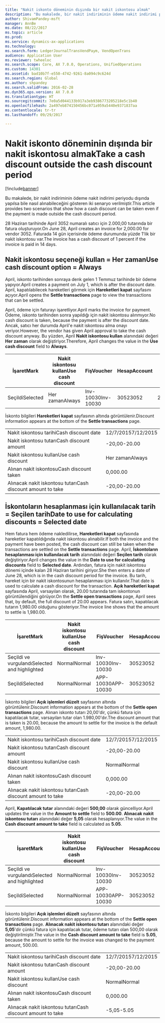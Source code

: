 ```yaml
---
title: "Nakit iskonto döneminin dışında bir nakit iskontosu almak"
description: "Bu makalede, bir nakit indiriminin ödeme nakit indirimi periyodu dışında yapılsa bile nasıl alınabileceğini gösteren iki senaryo verilmiştir."
author: ShivamPandey-msft
manager: AnnBe
ms.date: 08/22/2017
ms.topic: article
ms.prod: 
ms.service: dynamics-ax-applications
ms.technology: 
ms.search.form: LedgerJournalTransVendPaym, VendOpenTrans
audience: Application User
ms.reviewer: twheeloc
ms.search.scope: Core, AX 7.0.0, Operations, UnifiedOperations
ms.custom: 14301
ms.assetid: bad10b7f-e550-4742-9261-8a094c9c624d
ms.search.region: Global
ms.author: shpandey
ms.search.validFrom: 2016-02-28
ms.dyn365.ops.version: AX 7.0.0
ms.translationtype: HT
ms.sourcegitcommit: 7e0a5d044133b917a3eb9386773205218e5c1b40
ms.openlocfilehash: 2a497eb874150456bc071a959a5440e9371837aa
ms.contentlocale: tr-tr
ms.lasthandoff: 09/29/2017

---
```


# <a name="take-a-cash-discount-outside-the-cash-discount-period"></a><span data-ttu-id="a104d-103">Nakit iskonto döneminin dışında bir nakit iskontosu almak</span><span class="sxs-lookup"><span data-stu-id="a104d-103">Take a cash discount outside the cash discount period</span></span>

[!include[banner](../includes/banner.md)]


<span data-ttu-id="a104d-104">Bu makalede, bir nakit indiriminin ödeme nakit indirimi periyodu dışında yapılsa bile nasıl alınabileceğini gösteren iki senaryo verilmiştir.</span><span class="sxs-lookup"><span data-stu-id="a104d-104">This article provides two scenarios that show how a cash discount can be taken even if the payment is made outside the cash discount period.</span></span>

<span data-ttu-id="a104d-105">28 Haziran tarihinde April 3052 numaralı satıcı için 2.000,00 tutarında bir fatura oluşturuyor.</span><span class="sxs-lookup"><span data-stu-id="a104d-105">On June 28, April creates an invoice for 2,000.00 for vendor 3052.</span></span> <span data-ttu-id="a104d-106">Faturada 14 gün içerisinde ödeme durumunda yüzde 1'lik bir nakit iskontosu var.</span><span class="sxs-lookup"><span data-stu-id="a104d-106">The invoice has a cash discount of 1 percent if the invoice is paid in 14 days.</span></span>

## <a name="use-cash-discount-option--always"></a><span data-ttu-id="a104d-107">Nakit iskontosu seçeneği kullan = Her zaman</span><span class="sxs-lookup"><span data-stu-id="a104d-107">Use cash discount option = Always</span></span>
<span data-ttu-id="a104d-108">April, iskonto tarihinden sonraya denk gelen 1 Temmuz tarihinde bir ödeme yapıyor.</span><span class="sxs-lookup"><span data-stu-id="a104d-108">April creates a payment on July 1, which is after the discount date.</span></span> <span data-ttu-id="a104d-109">April, kapatılabilecek hareketleri görmek için **Hareketleri kapat** sayfasını açıyor.</span><span class="sxs-lookup"><span data-stu-id="a104d-109">April opens the **Settle transactions** page to view the transactions that can be settled.</span></span> 

<span data-ttu-id="a104d-110">April, ödeme için faturayı işaretliyor.</span><span class="sxs-lookup"><span data-stu-id="a104d-110">April marks the invoice for payment.</span></span> <span data-ttu-id="a104d-111">Ödeme, iskonto tarihinden sonra yapıldığı için nakit iskontosu alınmıyor.</span><span class="sxs-lookup"><span data-stu-id="a104d-111">No cash discount is taken, because the payment is after the discount date.</span></span> <span data-ttu-id="a104d-112">Ancak, satıcı her durumda April'e nakit iskontosu alma onayı veriyor.</span><span class="sxs-lookup"><span data-stu-id="a104d-112">However, the vendor has given April approval to take the cash discount anyway.</span></span> <span data-ttu-id="a104d-113">Bu yüzden, April **Nakit iskontosu kullan** alanındaki değeri **Her zaman** olarak değiştiriyor.</span><span class="sxs-lookup"><span data-stu-id="a104d-113">Therefore, April changes the value in the **Use cash discount** field to **Always**.</span></span>

| <span data-ttu-id="a104d-114">İşaret</span><span class="sxs-lookup"><span data-stu-id="a104d-114">Mark</span></span>     | <span data-ttu-id="a104d-115">Nakit iskontosu kullan</span><span class="sxs-lookup"><span data-stu-id="a104d-115">Use cash discount</span></span> | <span data-ttu-id="a104d-116">Fiş</span><span class="sxs-lookup"><span data-stu-id="a104d-116">Voucher</span></span>   | <span data-ttu-id="a104d-117">Hesap</span><span class="sxs-lookup"><span data-stu-id="a104d-117">Account</span></span> | <span data-ttu-id="a104d-118">Nakit iskontosu tarihi</span><span class="sxs-lookup"><span data-stu-id="a104d-118">Cash discount date</span></span> | <span data-ttu-id="a104d-119">Vade tarihi</span><span class="sxs-lookup"><span data-stu-id="a104d-119">Due date</span></span>  | <span data-ttu-id="a104d-120">Fatura</span><span class="sxs-lookup"><span data-stu-id="a104d-120">Invoice</span></span> | <span data-ttu-id="a104d-121">Hareket para birimi cinsinden tutar</span><span class="sxs-lookup"><span data-stu-id="a104d-121">Amount in transaction currency</span></span> | <span data-ttu-id="a104d-122">Para Birimi</span><span class="sxs-lookup"><span data-stu-id="a104d-122">Currency</span></span> | <span data-ttu-id="a104d-123">Kapatılacak tutar</span><span class="sxs-lookup"><span data-stu-id="a104d-123">Amount to settle</span></span> |
|----------|-------------------|-----------|---------|--------------------|-----------|---------|--------------------------------|----------|------------------|
| <span data-ttu-id="a104d-124">Seçildi</span><span class="sxs-lookup"><span data-stu-id="a104d-124">Selected</span></span> | <span data-ttu-id="a104d-125">Her zaman</span><span class="sxs-lookup"><span data-stu-id="a104d-125">Always</span></span>            | <span data-ttu-id="a104d-126">Inv-10030</span><span class="sxs-lookup"><span data-stu-id="a104d-126">Inv-10030</span></span> | <span data-ttu-id="a104d-127">3052</span><span class="sxs-lookup"><span data-stu-id="a104d-127">3052</span></span>    | <span data-ttu-id="a104d-128">28/6/2015</span><span class="sxs-lookup"><span data-stu-id="a104d-128">6/28/2015</span></span>          | <span data-ttu-id="a104d-129">12/7/2015</span><span class="sxs-lookup"><span data-stu-id="a104d-129">7/12/2015</span></span> | <span data-ttu-id="a104d-130">10030</span><span class="sxs-lookup"><span data-stu-id="a104d-130">10030</span></span>   | <span data-ttu-id="a104d-131">-2.000,00</span><span class="sxs-lookup"><span data-stu-id="a104d-131">-2,000.00</span></span>                      | <span data-ttu-id="a104d-132">ABD Doları</span><span class="sxs-lookup"><span data-stu-id="a104d-132">USD</span></span>      | <span data-ttu-id="a104d-133">-1.980,00</span><span class="sxs-lookup"><span data-stu-id="a104d-133">-1,980.00</span></span>        |

<span data-ttu-id="a104d-134">İskonto bilgileri **Hareketleri kapat** sayfasının altında görüntülenir.</span><span class="sxs-lookup"><span data-stu-id="a104d-134">Discount information appears at the bottom of the **Settle transactions** page.</span></span>

|                              |           |
|------------------------------|-----------|
| <span data-ttu-id="a104d-135">Nakit iskontosu tarihi</span><span class="sxs-lookup"><span data-stu-id="a104d-135">Cash discount date</span></span>           | <span data-ttu-id="a104d-136">12/7/2015</span><span class="sxs-lookup"><span data-stu-id="a104d-136">7/12/2015</span></span> |
| <span data-ttu-id="a104d-137">Nakit iskontosu tutarı</span><span class="sxs-lookup"><span data-stu-id="a104d-137">Cash discount amount</span></span>         | <span data-ttu-id="a104d-138">-20,00</span><span class="sxs-lookup"><span data-stu-id="a104d-138">-20.00</span></span>    |
| <span data-ttu-id="a104d-139">Nakit iskontosu kullan</span><span class="sxs-lookup"><span data-stu-id="a104d-139">Use cash discount</span></span>            | <span data-ttu-id="a104d-140">Her zaman</span><span class="sxs-lookup"><span data-stu-id="a104d-140">Always</span></span>    |
| <span data-ttu-id="a104d-141">Alınan nakit iskontosu</span><span class="sxs-lookup"><span data-stu-id="a104d-141">Cash discount taken</span></span>          | <span data-ttu-id="a104d-142">0,00</span><span class="sxs-lookup"><span data-stu-id="a104d-142">0.00</span></span>      |
| <span data-ttu-id="a104d-143">Alınacak nakit iskontosu tutarı</span><span class="sxs-lookup"><span data-stu-id="a104d-143">Cash discount amount to take</span></span> | <span data-ttu-id="a104d-144">-20,00</span><span class="sxs-lookup"><span data-stu-id="a104d-144">-20.00</span></span>    |

## <a name="date-to-use-for-calculating-discounts--selected-date"></a><span data-ttu-id="a104d-145">İskontoların hesaplanması için kullanılacak tarih = Seçilen tarih</span><span class="sxs-lookup"><span data-stu-id="a104d-145">Date to use for calculating discounts = Selected date</span></span>
<span data-ttu-id="a104d-146">Hem fatura hem ödeme nakledilirse, **Hareketleri kapat** sayfasında hareketler kapatıldığında nakit iskontosu alınabilir.</span><span class="sxs-lookup"><span data-stu-id="a104d-146">If both the invoice and the payment have been posted, the cash discount can still be taken when the transactions are settled on the **Settle transactions** page.</span></span> <span data-ttu-id="a104d-147">April, **İskontoların hesaplanması için kullanılacak tarih** alanındaki değeri **Seçilen tarih** olarak değiştiriyor.</span><span class="sxs-lookup"><span data-stu-id="a104d-147">April changes the value in the **Date to use for calculating discounts** field to **Selected date**.</span></span> <span data-ttu-id="a104d-148">Ardından, fatura için nakit iskontosu dönemi içinde kalan 28 Haziran tarihini giriyor.</span><span class="sxs-lookup"><span data-stu-id="a104d-148">She then enters a date of June 28, which is in the cash discount period for the invoice.</span></span> <span data-ttu-id="a104d-149">Bu tarih, hareket için bir nakit iskontosunun hesaplanması için kullanılır.</span><span class="sxs-lookup"><span data-stu-id="a104d-149">That date is used to calculate a cash discount for the transaction.</span></span> <span data-ttu-id="a104d-150">**Açık hareketleri kapat** sayfasında April, varsayılan olarak, 20.00 tutarında tam iskontonun görüntülendiğini görüyor.</span><span class="sxs-lookup"><span data-stu-id="a104d-150">On the **Settle open transactions** page, April sees that, by default, the full discount of 20.00 appears.</span></span> <span data-ttu-id="a104d-151">Fatura satırı, kapatılacak tutarın 1,980.00 olduğunu gösteriyor.</span><span class="sxs-lookup"><span data-stu-id="a104d-151">The invoice line shows that the amount to settle is 1,980.00.</span></span>

| <span data-ttu-id="a104d-152">İşaret</span><span class="sxs-lookup"><span data-stu-id="a104d-152">Mark</span></span>                     | <span data-ttu-id="a104d-153">Nakit iskontosu kullan</span><span class="sxs-lookup"><span data-stu-id="a104d-153">Use cash discount</span></span> | <span data-ttu-id="a104d-154">Fiş</span><span class="sxs-lookup"><span data-stu-id="a104d-154">Voucher</span></span>   | <span data-ttu-id="a104d-155">Hesap</span><span class="sxs-lookup"><span data-stu-id="a104d-155">Account</span></span> | <span data-ttu-id="a104d-156">Nakit iskontosu tarihi</span><span class="sxs-lookup"><span data-stu-id="a104d-156">Cash discount date</span></span> | <span data-ttu-id="a104d-157">Vade tarihi</span><span class="sxs-lookup"><span data-stu-id="a104d-157">Due date</span></span>  | <span data-ttu-id="a104d-158">Fatura</span><span class="sxs-lookup"><span data-stu-id="a104d-158">Invoice</span></span> | <span data-ttu-id="a104d-159">Hareket para birimi cinsinden tutar</span><span class="sxs-lookup"><span data-stu-id="a104d-159">Amount in transaction currency</span></span> | <span data-ttu-id="a104d-160">Para Birimi</span><span class="sxs-lookup"><span data-stu-id="a104d-160">Currency</span></span> | <span data-ttu-id="a104d-161">Kapatılacak tutar</span><span class="sxs-lookup"><span data-stu-id="a104d-161">Amount to settle</span></span> |
|--------------------------|-------------------|-----------|---------|--------------------|-----------|---------|--------------------------------|----------|------------------|
| <span data-ttu-id="a104d-162">Seçildi ve vurgulandı</span><span class="sxs-lookup"><span data-stu-id="a104d-162">Selected and highlighted</span></span> | <span data-ttu-id="a104d-163">Normal</span><span class="sxs-lookup"><span data-stu-id="a104d-163">Normal</span></span>            | <span data-ttu-id="a104d-164">Inv-10030</span><span class="sxs-lookup"><span data-stu-id="a104d-164">Inv-10030</span></span> | <span data-ttu-id="a104d-165">3052</span><span class="sxs-lookup"><span data-stu-id="a104d-165">3052</span></span>    | <span data-ttu-id="a104d-166">28/6/2015</span><span class="sxs-lookup"><span data-stu-id="a104d-166">6/28/2015</span></span>          | <span data-ttu-id="a104d-167">12/7/2015</span><span class="sxs-lookup"><span data-stu-id="a104d-167">7/12/2015</span></span> | <span data-ttu-id="a104d-168">10030</span><span class="sxs-lookup"><span data-stu-id="a104d-168">10030</span></span>   | <span data-ttu-id="a104d-169">-2.000,00</span><span class="sxs-lookup"><span data-stu-id="a104d-169">-2,000.00</span></span>                      | <span data-ttu-id="a104d-170">ABD Doları</span><span class="sxs-lookup"><span data-stu-id="a104d-170">USD</span></span>      | <span data-ttu-id="a104d-171">-1.980,00</span><span class="sxs-lookup"><span data-stu-id="a104d-171">-1,980.00</span></span>        |
| <span data-ttu-id="a104d-172">Seçildi</span><span class="sxs-lookup"><span data-stu-id="a104d-172">Selected</span></span>                 | <span data-ttu-id="a104d-173">Normal</span><span class="sxs-lookup"><span data-stu-id="a104d-173">Normal</span></span>            | <span data-ttu-id="a104d-174">APP-10030</span><span class="sxs-lookup"><span data-stu-id="a104d-174">APP-10030</span></span> | <span data-ttu-id="a104d-175">3052</span><span class="sxs-lookup"><span data-stu-id="a104d-175">3052</span></span>    | <span data-ttu-id="a104d-176">15/7/2015</span><span class="sxs-lookup"><span data-stu-id="a104d-176">7/15/2015</span></span>          | <span data-ttu-id="a104d-177">15/7/2015</span><span class="sxs-lookup"><span data-stu-id="a104d-177">7/15/2015</span></span> |         | <span data-ttu-id="a104d-178">500,00</span><span class="sxs-lookup"><span data-stu-id="a104d-178">500.00</span></span>                         | <span data-ttu-id="a104d-179">ABD Doları</span><span class="sxs-lookup"><span data-stu-id="a104d-179">USD</span></span>      | <span data-ttu-id="a104d-180">500,00</span><span class="sxs-lookup"><span data-stu-id="a104d-180">500.00</span></span>           |

<span data-ttu-id="a104d-181">İskonto bilgileri **Açık işlemleri düzelt** sayfasının altında görüntülenir.</span><span class="sxs-lookup"><span data-stu-id="a104d-181">Discount information appears at the bottom of the **Settle open transactions** page.</span></span> <span data-ttu-id="a104d-182">Alınan iskonto tutarı 20,00'dir, çünkü fatura için kapatılacak tutar, varsayılan tutar olan 1.980,00'dır.</span><span class="sxs-lookup"><span data-stu-id="a104d-182">The discount amount that is taken is 20.00, because the amount to settle for the invoice is the default amount, 1,980.00.</span></span>

|                              |           |
|------------------------------|-----------|
| <span data-ttu-id="a104d-183">Nakit iskontosu tarihi</span><span class="sxs-lookup"><span data-stu-id="a104d-183">Cash discount date</span></span>           | <span data-ttu-id="a104d-184">12/7/2015</span><span class="sxs-lookup"><span data-stu-id="a104d-184">7/12/2015</span></span> |
| <span data-ttu-id="a104d-185">Nakit iskontosu tutarı</span><span class="sxs-lookup"><span data-stu-id="a104d-185">Cash discount amount</span></span>         | <span data-ttu-id="a104d-186">-20,00</span><span class="sxs-lookup"><span data-stu-id="a104d-186">-20.00</span></span>    |
| <span data-ttu-id="a104d-187">Nakit iskontosu kullan</span><span class="sxs-lookup"><span data-stu-id="a104d-187">Use cash discount</span></span>            | <span data-ttu-id="a104d-188">Normal</span><span class="sxs-lookup"><span data-stu-id="a104d-188">Normal</span></span>    |
| <span data-ttu-id="a104d-189">Alınan nakit iskontosu</span><span class="sxs-lookup"><span data-stu-id="a104d-189">Cash discount taken</span></span>          | <span data-ttu-id="a104d-190">0,00</span><span class="sxs-lookup"><span data-stu-id="a104d-190">0.00</span></span>      |
| <span data-ttu-id="a104d-191">Alınacak nakit iskontosu tutarı</span><span class="sxs-lookup"><span data-stu-id="a104d-191">Cash discount amount to take</span></span> | <span data-ttu-id="a104d-192">-20,00</span><span class="sxs-lookup"><span data-stu-id="a104d-192">-20.00</span></span>    |

<span data-ttu-id="a104d-193">April, **Kapatılacak tutar** alanındaki değeri **500,00** olarak güncelliyor.</span><span class="sxs-lookup"><span data-stu-id="a104d-193">April updates the value in the **Amount to settle** field to **500.00**.</span></span> <span data-ttu-id="a104d-194">**Alınacak nakit iskontosu tutarı** alanındaki değer **5,05** olarak hesaplanıyor.</span><span class="sxs-lookup"><span data-stu-id="a104d-194">The value in the **Cash discount amount to take** field is calculated as **5.05**.</span></span>

| <span data-ttu-id="a104d-195">İşaret</span><span class="sxs-lookup"><span data-stu-id="a104d-195">Mark</span></span>                     | <span data-ttu-id="a104d-196">Nakit iskontosu kullan</span><span class="sxs-lookup"><span data-stu-id="a104d-196">Use cash discount</span></span> | <span data-ttu-id="a104d-197">Fiş</span><span class="sxs-lookup"><span data-stu-id="a104d-197">Voucher</span></span>   | <span data-ttu-id="a104d-198">Hesap</span><span class="sxs-lookup"><span data-stu-id="a104d-198">Account</span></span> | <span data-ttu-id="a104d-199">Tarih</span><span class="sxs-lookup"><span data-stu-id="a104d-199">Date</span></span>      | <span data-ttu-id="a104d-200">Vade tarihi</span><span class="sxs-lookup"><span data-stu-id="a104d-200">Due date</span></span>  | <span data-ttu-id="a104d-201">Fatura</span><span class="sxs-lookup"><span data-stu-id="a104d-201">Invoice</span></span> | <span data-ttu-id="a104d-202">Hareket para birimi cinsinden tutar</span><span class="sxs-lookup"><span data-stu-id="a104d-202">Amount in transaction currency</span></span> | <span data-ttu-id="a104d-203">Para Birimi</span><span class="sxs-lookup"><span data-stu-id="a104d-203">Currency</span></span> | <span data-ttu-id="a104d-204">Kapatılacak tutar</span><span class="sxs-lookup"><span data-stu-id="a104d-204">Amount to settle</span></span> |
|--------------------------|-------------------|-----------|---------|-----------|-----------|---------|--------------------------------|----------|------------------|
| <span data-ttu-id="a104d-205">Seçildi ve vurgulandı</span><span class="sxs-lookup"><span data-stu-id="a104d-205">Selected and highlighted</span></span> | <span data-ttu-id="a104d-206">Normal</span><span class="sxs-lookup"><span data-stu-id="a104d-206">Normal</span></span>            | <span data-ttu-id="a104d-207">Inv-10030</span><span class="sxs-lookup"><span data-stu-id="a104d-207">Inv-10030</span></span> | <span data-ttu-id="a104d-208">3052</span><span class="sxs-lookup"><span data-stu-id="a104d-208">3052</span></span>    | <span data-ttu-id="a104d-209">28/6/2015</span><span class="sxs-lookup"><span data-stu-id="a104d-209">6/28/2015</span></span> | <span data-ttu-id="a104d-210">12/7/2015</span><span class="sxs-lookup"><span data-stu-id="a104d-210">7/12/2015</span></span> | <span data-ttu-id="a104d-211">10030</span><span class="sxs-lookup"><span data-stu-id="a104d-211">10030</span></span>   | <span data-ttu-id="a104d-212">2.000,00</span><span class="sxs-lookup"><span data-stu-id="a104d-212">2,000.00</span></span>                       | <span data-ttu-id="a104d-213">ABD Doları</span><span class="sxs-lookup"><span data-stu-id="a104d-213">USD</span></span>      | <span data-ttu-id="a104d-214">-500,00</span><span class="sxs-lookup"><span data-stu-id="a104d-214">-500.00</span></span>          |
| <span data-ttu-id="a104d-215">Seçildi</span><span class="sxs-lookup"><span data-stu-id="a104d-215">Selected</span></span>                 | <span data-ttu-id="a104d-216">Normal</span><span class="sxs-lookup"><span data-stu-id="a104d-216">Normal</span></span>            | <span data-ttu-id="a104d-217">APP-10030</span><span class="sxs-lookup"><span data-stu-id="a104d-217">APP-10030</span></span> | <span data-ttu-id="a104d-218">3052</span><span class="sxs-lookup"><span data-stu-id="a104d-218">3052</span></span>    | <span data-ttu-id="a104d-219">15/7/2015</span><span class="sxs-lookup"><span data-stu-id="a104d-219">7/15/2015</span></span> | <span data-ttu-id="a104d-220">15/7/2015</span><span class="sxs-lookup"><span data-stu-id="a104d-220">7/15/2015</span></span> |         | <span data-ttu-id="a104d-221">500,00</span><span class="sxs-lookup"><span data-stu-id="a104d-221">500.00</span></span>                         | <span data-ttu-id="a104d-222">ABD Doları</span><span class="sxs-lookup"><span data-stu-id="a104d-222">USD</span></span>      | <span data-ttu-id="a104d-223">500,00</span><span class="sxs-lookup"><span data-stu-id="a104d-223">500.00</span></span>           |

<span data-ttu-id="a104d-224">İskonto bilgileri **Açık işlemleri düzelt** sayfasının altında görüntülenir.</span><span class="sxs-lookup"><span data-stu-id="a104d-224">Discount information appears at the bottom of the **Settle open transactions** page.</span></span> <span data-ttu-id="a104d-225">**Alınacak nakit iskontosu tutarı** alanındaki değer **5,05**'dir çünkü fatura için kapatılacak tutar, ödeme tutarı olan 500,00 olarak değiştirilmiştir.</span><span class="sxs-lookup"><span data-stu-id="a104d-225">The value in the **Cash discount amount to take** field is **5.05**, because the amount to settle for the invoice was changed to the payment amount, 500.00.</span></span>

|                              |           |
|------------------------------|-----------|
| <span data-ttu-id="a104d-226">Nakit iskontosu tarihi</span><span class="sxs-lookup"><span data-stu-id="a104d-226">Cash discount date</span></span>           | <span data-ttu-id="a104d-227">12/7/2015</span><span class="sxs-lookup"><span data-stu-id="a104d-227">7/12/2015</span></span> |
| <span data-ttu-id="a104d-228">Nakit iskontosu tutarı</span><span class="sxs-lookup"><span data-stu-id="a104d-228">Cash discount amount</span></span>         | <span data-ttu-id="a104d-229">-20,00</span><span class="sxs-lookup"><span data-stu-id="a104d-229">-20.00</span></span>    |
| <span data-ttu-id="a104d-230">Nakit iskontosu kullan</span><span class="sxs-lookup"><span data-stu-id="a104d-230">Use cash discount</span></span>            | <span data-ttu-id="a104d-231">Normal</span><span class="sxs-lookup"><span data-stu-id="a104d-231">Normal</span></span>    |
| <span data-ttu-id="a104d-232">Alınan nakit iskontosu</span><span class="sxs-lookup"><span data-stu-id="a104d-232">Cash discount taken</span></span>          | <span data-ttu-id="a104d-233">0,00</span><span class="sxs-lookup"><span data-stu-id="a104d-233">0.00</span></span>      |
| <span data-ttu-id="a104d-234">Alınacak nakit iskontosu tutarı</span><span class="sxs-lookup"><span data-stu-id="a104d-234">Cash discount amount to take</span></span> | <span data-ttu-id="a104d-235">-5,05</span><span class="sxs-lookup"><span data-stu-id="a104d-235">-5.05</span></span>     |






